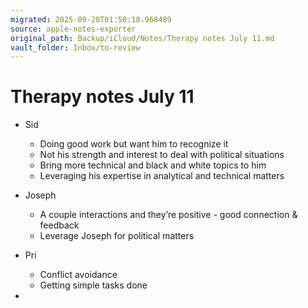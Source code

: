 ```yaml
---
migrated: 2025-09-20T01:50:18.968489
source: apple-notes-exporter
original_path: Backup/iCloud/Notes/Therapy notes July 11.md
vault_folder: Inbox/to-review
---
```

# Therapy notes July 11

- Sid
	- Doing good work but want him to recognize it
	- Not his strength and interest to deal with political situations 
	- Bring more technical and black and white topics to him
	- Leveraging his expertise in analytical and technical matters 
- Joseph
	- A couple interactions and they’re positive - good connection & feedback 
	- Leverage Joseph for political matters 
- Pri
	- Conflict avoidance
	- Getting simple tasks done

- 


